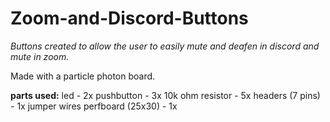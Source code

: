 # Zoom-and-Discord-Buttons

*Buttons created to allow the user to easily mute and deafen in discord and mute in zoom.*

Made with a particle photon board.


__parts used:__
  led - 2x
  pushbutton - 3x
  10k ohm resistor - 5x
  headers (7 pins) - 1x
  jumper wires
  perfboard (25x30) - 1x
